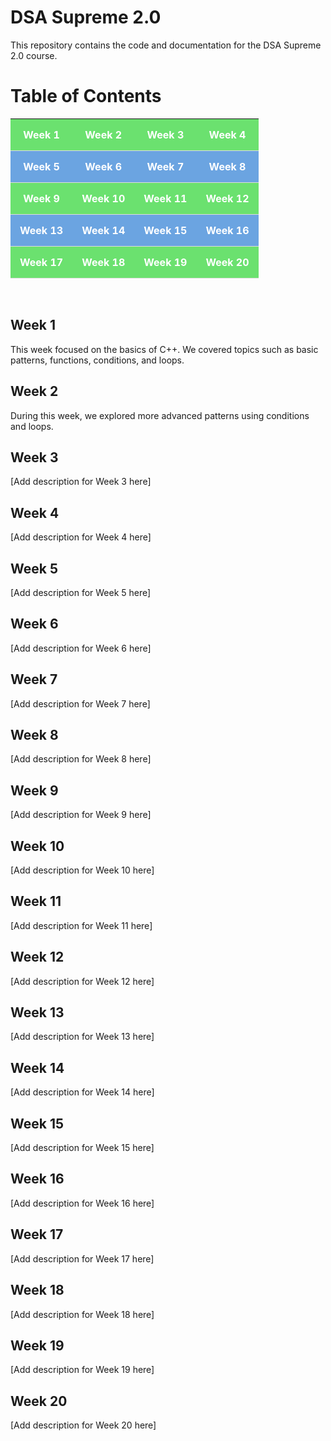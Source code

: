 # DSA Supreme 2.0

This repository contains the code and documentation for the DSA Supreme 2.0 course.
<br>

# Table of Contents
<table>
  <style>
      table {
        width: 100%;
        border-collapse: collapse;
      }
      th, td {
        padding: 15px;
        text-align: center;
        border-bottom: 1px solid #ddd;
      }
      a {
        font-weight: bold;
        color: #ffffff;
        text-decoration: none;
      }
      tr:nth-child(odd) {
        background-color: #17d21da1;
      }
      tr:nth-child(even) {
        background-color: #1771d2a1;
      }
      th:hover {
        /* background-color: #07d9e8bc; */
        /* background-color: #17d31e5f; */
        background-color: #4CAF50;
      }
    </style>
    <tr>
      <th><a href="#week-1">Week 1</a></th>
      <th><a href="#week-2">Week 2</a></th>
      <th><a href="#week-3">Week 3</a></th>
      <th><a href="#week-4">Week 4</a></th>
    </tr>
    <tr>
      <th><a href="#week-5">Week 5</a></th>
      <th><a href="#week-6">Week 6</a></th>
      <th><a href="#week-7">Week 7</a></th>
      <th><a href="#week-8">Week 8</a></th>
    </tr>
    <tr>
      <th><a href="#week-9">Week 9</a></th>
      <th><a href="#week-10">Week 10</a></th>
      <th><a href="#week-11">Week 11</a></th>
      <th><a href="#week-12">Week 12</a></th>
    </tr>
    <tr>
      <th><a href="#week-13">Week 13</a></th>
      <th><a href="#week-14">Week 14</a></th>
      <th><a href="#week-15">Week 15</a></th>
      <th><a href="#week-16">Week 16</a></th>
    </tr>
    <tr>
      <th><a href="#week-17">Week 17</a></th>
      <th><a href="#week-18">Week 18</a></th>
      <th><a href="#week-19">Week 19</a></th>
      <th><a href="#week-20">Week 20</a></th>
    </tr>
</table>

<br>

## Week 1

This week focused on the basics of C++. We covered topics such as basic patterns, functions, conditions, and loops.

## Week 2

During this week, we explored more advanced patterns using conditions and loops.

## Week 3

[Add description for Week 3 here]

## Week 4

[Add description for Week 4 here]

## Week 5

[Add description for Week 5 here]

## Week 6

[Add description for Week 6 here]

## Week 7

[Add description for Week 7 here]

## Week 8

[Add description for Week 8 here]

## Week 9

[Add description for Week 9 here]

## Week 10

[Add description for Week 10 here]

## Week 11

[Add description for Week 11 here]

## Week 12

[Add description for Week 12 here]

## Week 13

[Add description for Week 13 here]

## Week 14

[Add description for Week 14 here]

## Week 15

[Add description for Week 15 here]

## Week 16

[Add description for Week 16 here]

## Week 17

[Add description for Week 17 here]

## Week 18

[Add description for Week 18 here]

## Week 19

[Add description for Week 19 here]

## Week 20

[Add description for Week 20 here]
